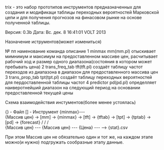 trix - это набор прототипов инструментов предназначенных для создания и модификаци таблицы
переходных вероятностей Марковской цепи и для получения прогнозов на финасовом рынке на
основе полученной таблицы.

Версия: 0.3b
Дата: Вс. дек.  8 16:41:01 VOLT 2013

Назначение иструментов(может измениться)

№ пп	наменование	команда	описание
1	minmax mm(mm.pl)	отыскивает мимнимум и максимум на предоставленном массиве цен, расчитывает рабочий ход и размер одного диапазона(состояния в котором может пребывать цена)
2	trans_freq_tab	tft(tft.pl)	создаёт таблицу частот переходов из диапазона в диапазон для предоставленного массива цен
3	trans_prop_tab	tpt(tpt.pl)	создаёт таблицу переходных вероятностей для пердоставленной таблицы частот
4	predictor	pd(pd.pl)	определляет наиверотнейший диапазон на следующий период на основании предоставленной текущей цены

Схема взаимодействия инстументов(более менее устоялась)

{} - Файл
[] - Инструмент
                                                             {minmax}---
                                                                        \
{Массив цен} -> [mm] -> {minmax} -> [tft] -> {tftab} -> [tpt] -> {tptab} -> [pd] -> {forecast}
                                /                   /                   /        \
                {Массив цен} ---    {Массив цен} ---          {Цена} ---          --> {stat}.csv 

При этом Массив цен не обязательно один и тот же, на каждом этапе можно(и нужно) подгружать сообразные этапу данные.

